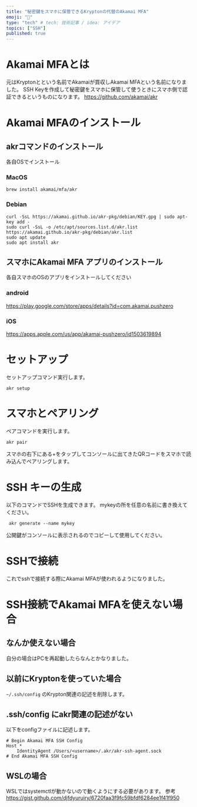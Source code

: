 ```yaml
---
title: "秘密鍵をスマホに保管できるKryptonの代替のAkamai MFA"
emoji: "🐌"
type: "tech" # tech: 技術記事 / idea: アイデア
topics: ["SSH"]
published: true
---
```

# Akamai MFAとは
元はKryptonとという名前でAkamaiが買収しAkamai MFAという名前になりました。
SSH Keyを作成して秘密鍵をスマホに保管して使うときにスマホ側で認証できるというものになります。
https://github.com/akamai/akr

# Akamai MFAのインストール
## akrコマンドのインストール
各自OSでインストール
### MacOS
```
brew install akamai/mfa/akr
```
### Debian
```
curl -SsL https://akamai.github.io/akr-pkg/debian/KEY.gpg | sudo apt-key add -
sudo curl -SsL -o /etc/apt/sources.list.d/akr.list https://akamai.github.io/akr-pkg/debian/akr.list
sudo apt update
sudo apt install akr
```

## スマホにAkamai MFA アプリのインストール
各自スマホのOSのアプリをインストールしてください
###    android
https://play.google.com/store/apps/details?id=com.akamai.pushzero
###    iOS
https://apps.apple.com/us/app/akamai-pushzero/id1503619894


# セットアップ
セットアップコマンド実行します。
```
akr setup
```

# スマホとペアリング
ペアコマンドを実行します。
```
akr pair
```
スマホの右下にある+をタップしてコンソールに出てきたQRコードをスマホで読み込んでペアリングします。

# SSH キーの生成
以下のコマンドでSSHを生成できます。
mykeyの所を任意の名前に書き換えてください。
```
 akr generate --name mykey
```
公開鍵がコンソールに表示されるのでコピーして使用してください。

# SSHで接続
これでsshで接続する際にAkamai MFAが使われるようになりました。

# SSH接続でAkamai MFAを使えない場合
## なんか使えない場合
自分の場合はPCを再起動したらなんとかなりました。

## 以前にKryptonを使っていた場合
`~/.ssh/config`
のKrypton関連の記述を削除します。

## .ssh/config にakr関連の記述がない
以下をconfigファイルに記述します。
```
# Begin Akamai MFA SSH Config
Host *
	IdentityAgent /Users/<username>/.akr/akr-ssh-agent.sock
# End Akamai MFA SSH Config
```

## WSLの場合
WSLではsystemctlが動かないので動くようにする必要があります。
参考
https://gist.github.com/djfdyuruiry/6720faa3f9fc59bfdf6284ee1f41f950